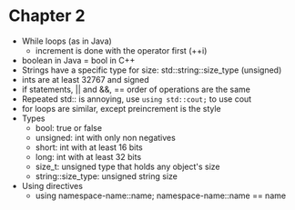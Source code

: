 # Chapter 2
- While loops (as in Java)
    - increment is done with the operator first (++i)
- boolean in Java = bool in C++
- Strings have a specific type for size: std::string::size_type (unsigned)
- ints are at least 32767 and signed
- if statements, || and &&, == order of operations are the same
- Repeated std:: is annoying, use `using std::cout;` to use cout
- for loops are similar, except preincrement is the style
- Types
    - bool: true or false
    - unsigned: int with only non negatives
    - short: int with at least 16 bits
    - long: int with at least 32 bits
    - size_t: unsigned type that holds any object's size
    - string::size_type: unsigned string size
- Using directives
    - using namespace-name::name; namespace-name::name == name